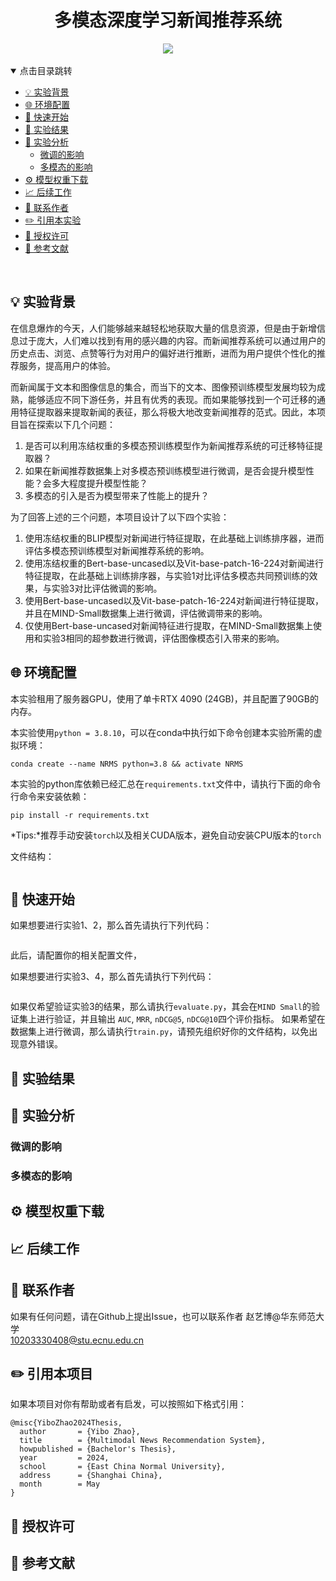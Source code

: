 <!--
 * @Description: 
 * @Author: Yibo Zhao
 * @Date: 2024-05-07 16:51:24
-->
<h1 align="center">多模态深度学习新闻推荐系统</h1>
<div align="center">
    <a href="./LICENSE">
      <img src="https://img.shields.io/badge/license-Apache--2.0-yellow">
    </a>
</div>
<br>
<details open="open">
<summary>点击目录跳转</summary>

- <a href="#-实验背景" target="_Self">💡 实验背景</a>
- <a href="#-环境配置" target="_Self">🌐 环境配置</a>
- <a href="#-快速开始" target="_Self">🚀 快速开始</a>
- <a href="#-实验结果" target="_Self">🍎 实验结果</a>
- <a href="#-实验分析" target="_Self">📖 实验分析</a>
  - <a href="#微调的影响" target="_Self">微调的影响</a>
  - <a href="#多模态的影响" target="_Self">多模态的影响</a>
- <a href="#-模型权重下载" target="_Self">⚙️ 模型权重下载</a>
- <a href="#-后续工作" target="_Self">📈 后续工作</a>
- <a href="#-联系作者" target="_Self">🧲 联系作者</a>
- <a href="#-引用本实验" target="_Self">✏️ 引用本实验</a>
- <a href="#-授权许可" target="_Self">🔐 授权许可</a>
- <a href="#-参考文献" target="_Self">🔗 参考文献</a>

</details>
<br>

## 💡 实验背景

在信息爆炸的今天，人们能够越来越轻松地获取大量的信息资源，但是由于新增信息过于庞大，人们难以找到有用的感兴趣的内容。而新闻推荐系统可以通过用户的历史点击、浏览、点赞等行为对用户的偏好进行推断，进而为用户提供个性化的推荐服务，提高用户的体验。<br>

而新闻属于文本和图像信息的集合，而当下的文本、图像预训练模型发展均较为成熟，能够适应不同下游任务，并且有优秀的表现。而如果能够找到一个可迁移的通用特征提取器来提取新闻的表征，那么将极大地改变新闻推荐的范式。因此，本项目旨在探索以下几个问题：<br>

1. 是否可以利用冻结权重的多模态预训练模型作为新闻推荐系统的可迁移特征提取器？
2. 如果在新闻推荐数据集上对多模态预训练模型进行微调，是否会提升模型性能？会多大程度提升模型性能？
3. 多模态的引入是否为模型带来了性能上的提升？<br>

为了回答上述的三个问题，本项目设计了以下四个实验：<br>

1. 使用冻结权重的BLIP模型对新闻进行特征提取，在此基础上训练排序器，进而评估多模态预训练模型对新闻推荐系统的影响。
2. 使用冻结权重的Bert-base-uncased以及Vit-base-patch-16-224对新闻进行特征提取，在此基础上训练排序器，与实验1对比评估多模态共同预训练的效果，与实验3对比评估微调的影响。
3. 使用Bert-base-uncased以及Vit-base-patch-16-224对新闻进行特征提取，并且在MIND-Small数据集上进行微调，评估微调带来的影响。
4. 仅使用Bert-base-uncased对新闻特征进行提取，在MIND-Small数据集上使用和实验3相同的超参数进行微调，评估图像模态引入带来的影响。<br>

## 🌐 环境配置

本实验租用了服务器GPU，使用了单卡RTX 4090 (24GB)，并且配置了90GB的内存。<br>

本实验使用`python = 3.8.10`，可以在conda中执行如下命令创建本实验所需的虚拟环境：
```
conda create --name NRMS python=3.8 && activate NRMS
```

本实验的python库依赖已经汇总在`requirements.txt`文件中，请执行下面的命令行命令来安装依赖：
```
pip install -r requirements.txt
```

*Tips:*推荐手动安装`torch`以及相关CUDA版本，避免自动安装CPU版本的`torch`

文件结构：
```
```

## 🚀 快速开始

如果想要进行实验1、2，那么首先请执行下列代码：
```
```
此后，请配置你的相关配置文件，


如果想要进行实验3、4，那么首先请执行下列代码：
```
```
如果仅希望验证实验3的结果，那么请执行`evaluate.py`，其会在`MIND Small`的验证集上进行验证，并且输出 `AUC`, `MRR`, `nDCG@5`, `nDCG@10`四个评价指标。
如果希望在数据集上进行微调，那么请执行`train.py`，请预先组织好你的文件结构，以免出现意外错误。

## 🍎 实验结果

## 📖 实验分析

### 微调的影响

### 多模态的影响

## ⚙️ 模型权重下载

## 📈 后续工作

## 🧲 联系作者

如果有任何问题，请在Github上提出Issue，也可以联系作者 赵艺博@华东师范大学<br>
10203330408@stu.ecnu.edu.cn

## ✏️ 引用本项目

如果本项目对你有帮助或者有启发，可以按照如下格式引用：<br>
```
@misc{YiboZhao2024Thesis,
  author       = {Yibo Zhao},
  title        = {Multimodal News Recommendation System},
  howpublished = {Bachelor's Thesis},
  year         = 2024,
  school       = {East China Normal University},
  address      = {Shanghai China},
  month        = May
}
```

## 🔐 授权许可

## 🔗 参考文献
